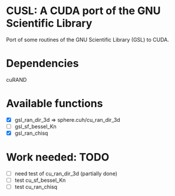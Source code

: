 CUSL: A CUDA port of the GNU Scientific Library
=================================================

Port of some routines of the GNU Scientific Library (GSL) to CUDA.

# Dependencies

cuRAND

# Available functions

- [x] gsl_ran_dir_3d => sphere.cuh/cu_ran_dir_3d
- [ ] gsl_sf_bessel_Kn
- [x] gsl_ran_chisq

# Work needed: TODO

- [ ] need test of cu_ran_dir_3d (partially done)
- [ ] test cu_sf_bessel_Kn
- [ ] test cu_ran_chisq
